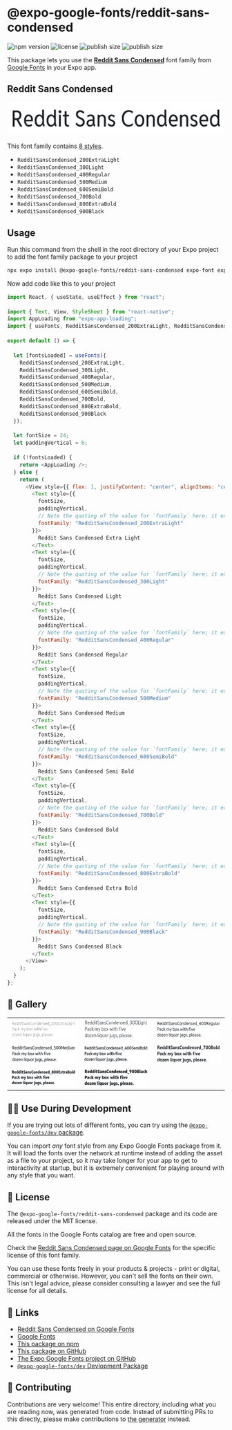 # @expo-google-fonts/reddit-sans-condensed

![npm version](https://flat.badgen.net/npm/v/@expo-google-fonts/reddit-sans-condensed)
![license](https://flat.badgen.net/github/license/expo/google-fonts)
![publish size](https://flat.badgen.net/packagephobia/install/@expo-google-fonts/reddit-sans-condensed)
![publish size](https://flat.badgen.net/packagephobia/publish/@expo-google-fonts/reddit-sans-condensed)

This package lets you use the [**Reddit Sans Condensed**](https://fonts.google.com/specimen/Reddit+Sans+Condensed) font family from [Google Fonts](https://fonts.google.com/) in your Expo app.

## Reddit Sans Condensed

![Reddit Sans Condensed](./font-family.png)

This font family contains [8 styles](#-gallery).

- `RedditSansCondensed_200ExtraLight`
- `RedditSansCondensed_300Light`
- `RedditSansCondensed_400Regular`
- `RedditSansCondensed_500Medium`
- `RedditSansCondensed_600SemiBold`
- `RedditSansCondensed_700Bold`
- `RedditSansCondensed_800ExtraBold`
- `RedditSansCondensed_900Black`

## Usage

Run this command from the shell in the root directory of your Expo project to add the font family package to your project

```sh
npx expo install @expo-google-fonts/reddit-sans-condensed expo-font expo-app-loading
```

Now add code like this to your project

```js
import React, { useState, useEffect } from "react";

import { Text, View, StyleSheet } from "react-native";
import AppLoading from "expo-app-loading";
import { useFonts, RedditSansCondensed_200ExtraLight, RedditSansCondensed_300Light, RedditSansCondensed_400Regular, RedditSansCondensed_500Medium, RedditSansCondensed_600SemiBold, RedditSansCondensed_700Bold, RedditSansCondensed_800ExtraBold, RedditSansCondensed_900Black } from '@expo-google-fonts/reddit-sans-condensed';

export default () => {

  let [fontsLoaded] = useFonts({
    RedditSansCondensed_200ExtraLight, 
    RedditSansCondensed_300Light, 
    RedditSansCondensed_400Regular, 
    RedditSansCondensed_500Medium, 
    RedditSansCondensed_600SemiBold, 
    RedditSansCondensed_700Bold, 
    RedditSansCondensed_800ExtraBold, 
    RedditSansCondensed_900Black
  });

  let fontSize = 24;
  let paddingVertical = 6;

  if (!fontsLoaded) {
    return <AppLoading />;
  } else {
    return (
      <View style={{ flex: 1, justifyContent: "center", alignItems: "center" }}>
        <Text style={{
          fontSize,
          paddingVertical,
          // Note the quoting of the value for `fontFamily` here; it expects a string!
          fontFamily: "RedditSansCondensed_200ExtraLight"
        }}>
          Reddit Sans Condensed Extra Light
        </Text>
        <Text style={{
          fontSize,
          paddingVertical,
          // Note the quoting of the value for `fontFamily` here; it expects a string!
          fontFamily: "RedditSansCondensed_300Light"
        }}>
          Reddit Sans Condensed Light
        </Text>
        <Text style={{
          fontSize,
          paddingVertical,
          // Note the quoting of the value for `fontFamily` here; it expects a string!
          fontFamily: "RedditSansCondensed_400Regular"
        }}>
          Reddit Sans Condensed Regular
        </Text>
        <Text style={{
          fontSize,
          paddingVertical,
          // Note the quoting of the value for `fontFamily` here; it expects a string!
          fontFamily: "RedditSansCondensed_500Medium"
        }}>
          Reddit Sans Condensed Medium
        </Text>
        <Text style={{
          fontSize,
          paddingVertical,
          // Note the quoting of the value for `fontFamily` here; it expects a string!
          fontFamily: "RedditSansCondensed_600SemiBold"
        }}>
          Reddit Sans Condensed Semi Bold
        </Text>
        <Text style={{
          fontSize,
          paddingVertical,
          // Note the quoting of the value for `fontFamily` here; it expects a string!
          fontFamily: "RedditSansCondensed_700Bold"
        }}>
          Reddit Sans Condensed Bold
        </Text>
        <Text style={{
          fontSize,
          paddingVertical,
          // Note the quoting of the value for `fontFamily` here; it expects a string!
          fontFamily: "RedditSansCondensed_800ExtraBold"
        }}>
          Reddit Sans Condensed Extra Bold
        </Text>
        <Text style={{
          fontSize,
          paddingVertical,
          // Note the quoting of the value for `fontFamily` here; it expects a string!
          fontFamily: "RedditSansCondensed_900Black"
        }}>
          Reddit Sans Condensed Black
        </Text>
      </View>
    );
  }
};
```

## 🔡 Gallery


||||
|-|-|-|
|![RedditSansCondensed_200ExtraLight](./RedditSansCondensed_200ExtraLight.ttf.png)|![RedditSansCondensed_300Light](./RedditSansCondensed_300Light.ttf.png)|![RedditSansCondensed_400Regular](./RedditSansCondensed_400Regular.ttf.png)||
|![RedditSansCondensed_500Medium](./RedditSansCondensed_500Medium.ttf.png)|![RedditSansCondensed_600SemiBold](./RedditSansCondensed_600SemiBold.ttf.png)|![RedditSansCondensed_700Bold](./RedditSansCondensed_700Bold.ttf.png)||
|![RedditSansCondensed_800ExtraBold](./RedditSansCondensed_800ExtraBold.ttf.png)|![RedditSansCondensed_900Black](./RedditSansCondensed_900Black.ttf.png)|||


## 👩‍💻 Use During Development

If you are trying out lots of different fonts, you can try using the [`@expo-google-fonts/dev` package](https://github.com/expo/google-fonts/tree/master/font-packages/dev#readme).

You can import _any_ font style from any Expo Google Fonts package from it. It will load the fonts over the network at runtime instead of adding the asset as a file to your project, so it may take longer for your app to get to interactivity at startup, but it is extremely convenient for playing around with any style that you want.


## 📖 License

The `@expo-google-fonts/reddit-sans-condensed` package and its code are released under the MIT license.

All the fonts in the Google Fonts catalog are free and open source.

Check the [Reddit Sans Condensed page on Google Fonts](https://fonts.google.com/specimen/Reddit+Sans+Condensed) for the specific license of this font family.

You can use these fonts freely in your products & projects - print or digital, commercial or otherwise. However, you can't sell the fonts on their own. This isn't legal advice, please consider consulting a lawyer and see the full license for all details.

## 🔗 Links

- [Reddit Sans Condensed on Google Fonts](https://fonts.google.com/specimen/Reddit+Sans+Condensed)
- [Google Fonts](https://fonts.google.com/)
- [This package on npm](https://www.npmjs.com/package/@expo-google-fonts/reddit-sans-condensed)
- [This package on GitHub](https://github.com/expo/google-fonts/tree/master/font-packages/reddit-sans-condensed)
- [The Expo Google Fonts project on GitHub](https://github.com/expo/google-fonts)
- [`@expo-google-fonts/dev` Devlopment Package](https://github.com/expo/google-fonts/tree/master/font-packages/dev)

## 🤝 Contributing

Contributions are very welcome! This entire directory, including what you are reading now, was generated from code. Instead of submitting PRs to this directly, please make contributions to [the generator](https://github.com/expo/google-fonts/tree/master/packages/generator) instead.
